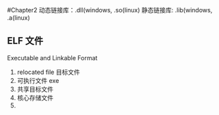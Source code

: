 #Chapter2
动态链接库：.dll(windows, .so(linux)
静态链接库: .lib(windows, .a(linux)

## ELF 文件
Executable and Linkable Format
1. relocated file 目标文件
2. 可执行文件 exe
3. 共享目标文件
4. 核心存储文件
5. 